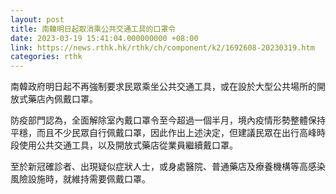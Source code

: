 ```yaml
---
layout: post
title: 南韓明日起取消乘公共交通工具的口罩令
date: 2023-03-19 15:41:04.000000000 +08:00
link: https://news.rthk.hk/rthk/ch/component/k2/1692608-20230319.htm
categories: rthk
---
```


南韓政府明日起不再強制要求民眾乘坐公共交通工具，或在設於大型公共場所的開放式藥店內佩戴口罩。

防疫部門認為，全面解除室內戴口罩令至今超過一個半月，境內疫情形勢整體保持平穩，而且不少民眾自行佩戴口罩，因此作出上述決定，但建議民眾在出行高峰時段使用公共交通工具，以及開放式藥店從業員繼續戴口罩。

至於新冠確診者、出現疑似症狀人士，或身處醫院、普通藥店及療養機構等高感染風險設施時，就維持需要佩戴口罩。
